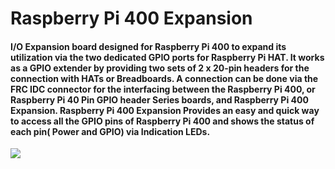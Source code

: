 # Raspberry Pi 400 Expansion

#### I/O Expansion board designed for Raspberry Pi 400 to expand its utilization via the two dedicated GPIO ports for Raspberry Pi HAT.  It works as a GPIO extender by providing two sets of 2 x 20-pin headers for the connection with HATs or Breadboards. A connection can be done via the FRC IDC connector for the interfacing between the Raspberry Pi 400, or Raspberry Pi 40 Pin GPIO header Series boards,  and Raspberry Pi 400 Expansion. Raspberry Pi 400 Expansion Provides an easy and quick way to access all the GPIO pins of Raspberry Pi 400 and shows the status of each pin( Power and GPIO) via Indication LEDs.

<img src ="https://github.com/sbcshop/Raspberry_Pi_400_Expansion_Software/blob/main/images/img.png" />
